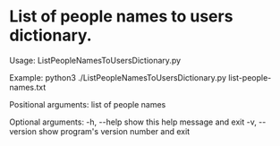 # List of people names to users dictionary.

Usage: ListPeopleNamesToUsersDictionary.py <list>

Example: python3 ./ListPeopleNamesToUsersDictionary.py list-people-names.txt

Positional arguments:
  <list>         list of people names

Optional arguments:
  -h, --help     show this help message and exit
  -v, --version  show program's version number and exit
